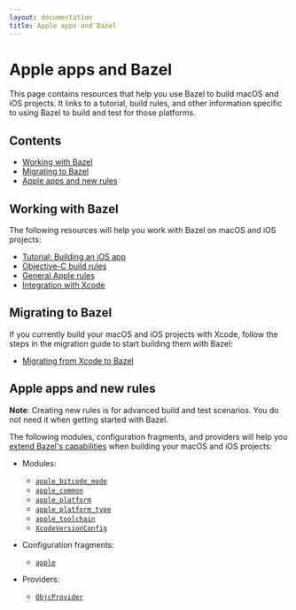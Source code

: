```yaml
---
layout: documentation
title: Apple apps and Bazel
---
```


# Apple apps and Bazel

This page contains resources that help you use Bazel to build macOS and iOS
projects. It links to a tutorial, build rules, and other information specific to
using Bazel to build and test for those platforms.

## Contents

- [Working with Bazel](#working-with-bazel)
- [Migrating to Bazel](#migrating-to-bazel)
- [Apple apps and new rules](#apple-apps-and-new-rules)

## Working with Bazel

The following resources will help you work with Bazel on macOS and iOS projects:

*  [Tutorial: Building an iOS app](tutorial/ios-app.html)
*  [Objective-C build rules](https://docs.bazel.build/versions/master/be/objective-c.html)
*  [General Apple rules](https://github.com/bazelbuild/rules_apple)
*  [Integration with Xcode](ide.html)

## Migrating to Bazel

If you currently build your macOS and iOS projects with Xcode, follow the steps
in the migration guide to start building them with Bazel:

*  [Migrating from Xcode to Bazel](migrate-xcode.html)

## Apple apps and new rules

**Note**: Creating new rules is for advanced build and test scenarios.
You do not need it when getting started with Bazel.

The following modules, configuration fragments, and providers will help you
[extend Bazel's capabilities](https://docs.bazel.build/versions/master/skylark/concepts.html)
when building your macOS and iOS projects:

*  Modules:

   *  [`apple_bitcode_mode`](skylark/lib/apple_bitcode_mode.html)
   *  [`apple_common`](skylark/lib/apple_common.html)
   *  [`apple_platform`](skylark/lib/apple_platform.html)
   *  [`apple_platform_type`](skylark/lib/apple_platform_type.html)
   *  [`apple_toolchain`](skylark/lib/apple_toolchain.html)
   *  [`XcodeVersionConfig`](skylark/lib/XcodeVersionConfig.html)

*  Configuration fragments:

   *  [`apple`](skylark/lib/apple.html)

*  Providers:

   *  [`ObjcProvider`](skylark/lib/ObjcProvider.html)
